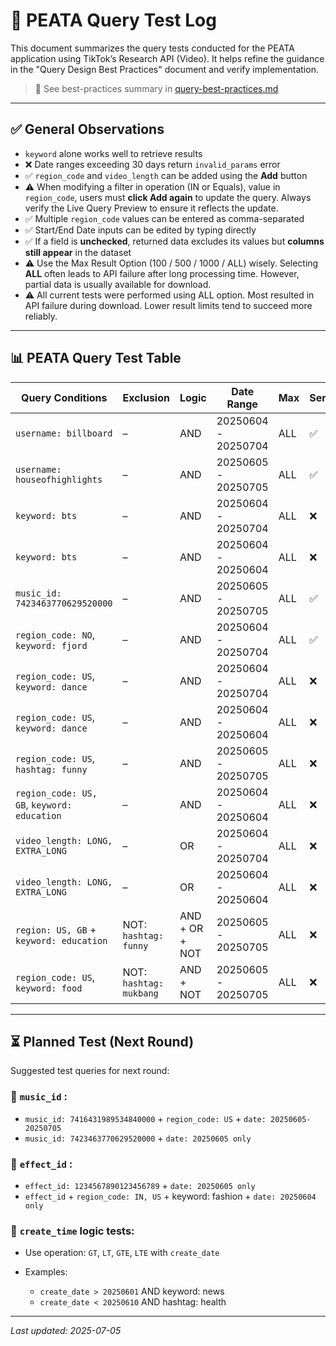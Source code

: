 # 🧪 PEATA Query Test Log

This document summarizes the query tests conducted for the PEATA application using TikTok’s Research API (Video). It helps refine the guidance in the "Query Design Best Practices" document and verify implementation.

> 📘 See best-practices summary in [query-best-practices.md](./query-best-practices.md)

---

## ✅ General Observations

* `keyword` alone works well to retrieve results
* ❌ Date ranges exceeding 30 days return `invalid_params` error
* ✅ `region_code` and `video_length` can be added using the **Add** button
* ⚠️ When modifying a filter in operation (IN or Equals), value in `region_code`, users must **click Add again** to update the query. Always verify the Live Query Preview to ensure it reflects the update.
* ✅ Multiple `region_code` values can be entered as comma-separated
* ✅ Start/End Date inputs can be edited by typing directly
* ✅ If a field is **unchecked**, returned data excludes its values but **columns still appear** in the dataset
* ⚠️ Use the Max Result Option (100 / 500 / 1000 / ALL) wisely. Selecting **ALL** often leads to API failure after long processing time. However, partial data is usually available for download.
* ⚠️ All current tests were performed using ALL option. Most resulted in API failure during download. Lower result limits tend to succeed more reliably.

---

## 📊 PEATA Query Test Table
| Query Conditions                            | Exclusion             | Logic          | Date Range           | Max | Server | Result         | Time    |
|--------------------------------------------|------------------------|----------------|-----------------------|------|--------|----------------|---------|
| `username: billboard`                         | –                      | AND            | 20250604 - 20250704   | ALL  | ✅      | 220 items       | 4s      |
| `username: houseofhighlights`                 | –                      | AND            | 20250605 - 20250705   | ALL  | ✅      | 1326 items      | 33s     |
| `keyword: bts`                                 | –                      | AND            | 20250604 - 20250704   | ALL  | ❌      | 3658 items      | 1m44s   |
| `keyword: bts`                                 | –                      | AND            | 20250604 - 20250604   | ALL  | ❌      | 14766 items     | ⚠️ 7m32s |
| `music_id: 7423463770629520000`               | –                      | AND            | 20250605 - 20250705   | ALL  | ✅      | no data         | –       |
| `region_code: NO`, `keyword: fjord`             | –                      | AND            | 20250604 - 20250704   | ALL  | ✅      | 1803 items      | –       |
| `region_code: US`, `keyword: dance`             | –                      | AND            | 20250604 - 20250704   | ALL  | ❌      | 4209 items      | 2m20s   |
| `region_code: US`, `keyword: dance`             | –                      | AND            | 20250604 - 20250604   | ALL  | ❌      | 3789 items      | 1m46s   |
| `region_code: US`, `hashtag: funny`             | –                      | AND            | 20250605 - 20250705   | ALL  | ❌      | 29518 items     | ⚠️ 11m27s |
| `region_code: US, GB`, `keyword: education`     | –                      | AND            | 20250604 - 20250604   | ALL  | ❌      | 12121 items     | ⚠️ 5m53s |
| `video_length: LONG, EXTRA_LONG`              | –                      | OR             | 20250604 - 20250704   | ALL  | ❌      | 11054 items     | 3m35s   |
| `video_length: LONG, EXTRA_LONG`              | –                      | OR             | 20250604 - 20250604   | ALL  | ❌      | 24376 items     | ⚠️ 6m    |
| `region: US, GB` + `keyword: education`         | NOT: `hashtag: funny`    | AND + OR + NOT | 20250605 - 20250705   | ALL  | ❌      | 9217 items      | 3m44s   |
| `region_code: US`, `keyword: food`              | NOT: `hashtag: mukbang`  | AND + NOT      | 20250605 - 20250705   | ALL  | ❌      | 5342 items      | 2m17s   |

---

## ⏳ Planned Test (Next Round)

Suggested test queries for next round:

### 🎵 `music_id` :

* `music_id: 7416431989534840000` + `region_code: US` + `date: 20250605-20250705`
* `music_id: 7423463770629520000` + `date: 20250605 only`

### 🔬 `effect_id` :

* `effect_id: 1234567890123456789` + `date: 20250605 only`
* `effect_id` + `region_code: IN, US` + keyword: fashion + `date: 20250604 only`

### 🔬 `create_time` logic tests:

* Use operation: `GT`, `LT`, `GTE`, `LTE` with `create_date`
* Examples:

  * `create_date > 20250601` AND keyword: news
  * `create_date < 20250610` AND hashtag: health

---

*Last updated: 2025-07-05*
